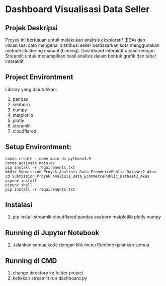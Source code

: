 # Dashboard Visualisasi Data Seller
## Projek Deskripsi
   Proyek ini bertujuan untuk melakukan analisis eksploratif (EDA) dan visualisasi data mengenai distribusi seller berdasarkan kota menggunakan metode clustering manual (binning). Dashboard interaktif dibuat dengan Streamlit untuk menampilkan hasil analisis dalam bentuk grafik dan tabel interaktif.
## Project Environtment
   Library yang dibutuhkan:
   1. pandas
   2. seaborn
   3. numpy
   4. matplotlib
   5. plotly
   6. streamlit
   7. cloudflared
## Setup Environtment:
    conda create --name main-ds python=3.9
    conda activate main-ds
    pip install -r requirements.txt
    mkdir Submission_Proyek Analisis_Data_EcommercePublic_Dataset2_Akas
    cd Submission_Proyek Analisis_Data_EcommercePublic_Dataset2_Akas
    pipenv install
    pipenv shell
    pip install -r requirements.txt
## Instalasi
   1. pip install streamlit cloudflared pandas seaborn matplotlib plotly numpy
## Running di Jupyter Notebook
   1. Jalankan semua kode dengan klik menu Runtime>jalankan semua
## Running di CMD
   1. change directory ke folder project
   2. ketikkan streamlit run dashboard.py
   